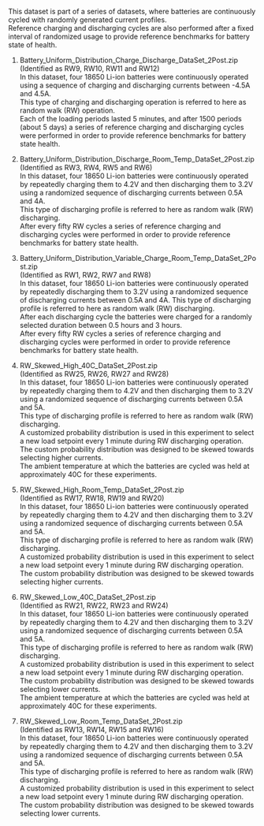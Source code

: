 This dataset is part of a series of datasets, where batteries are continuously cycled with randomly generated current profiles.   
Reference charging and discharging cycles are also performed after a fixed interval of randomized usage to provide reference benchmarks for battery state of health.   


1. Battery_Uniform_Distribution_Charge_Discharge_DataSet_2Post.zip   
(Identified as RW9, RW10, RW11 and RW12)   
	In this dataset, four 18650 Li-ion batteries were continuously operated using a sequence of charging and discharging currents between -4.5A and 4.5A.   
	This type of charging and discharging operation is referred to here as random walk (RW) operation.   
	Each of the loading periods lasted 5 minutes, and after 1500 periods (about 5 days) a series of reference charging and discharging cycles were performed in order to provide reference benchmarks for battery state health.   

2. Battery_Uniform_Distribution_Discharge_Room_Temp_DataSet_2Post.zip   
(Identified as RW3, RW4, RW5 and RW6)   
	In this dataset, four 18650 Li-ion batteries were continuously operated by repeatedly charging them to 4.2V and then discharging them to 3.2V using a randomized sequence of discharging currents between 0.5A and 4A.   
	This type of discharging profile is referred to here as random walk (RW) discharging.   
	After every fifty RW cycles a series of reference charging and discharging cycles were performed in order to provide reference benchmarks for battery state health.   

3. Battery_Uniform_Distribution_Variable_Charge_Room_Temp_DataSet_2Post.zip   
(Identified as RW1, RW2, RW7 and RW8)   
	In this dataset, four 18650 Li-ion batteries were continuously operated by repeatedly discharging them to 3.2V using a randomized sequence of discharging currents between 0.5A and 4A. 
	This type of discharging profile is referred to here as random walk (RW) discharging.   
	After each discharging cycle the batteries were charged for a randomly selected duration between 0.5 hours and 3 hours.   
	After every fifty RW cycles a series of reference charging and discharging cycles were performed in order to provide reference benchmarks for battery state health.   

4. RW_Skewed_High_40C_DataSet_2Post.zip   
(Identified as RW25, RW26, RW27 and RW28)   
	In this dataset, four 18650 Li-ion batteries were continuously operated by repeatedly charging them to 4.2V and then discharging them to 3.2V using a randomized sequence of discharging currents between 0.5A and 5A.   
	This type of discharging profile is referred to here as random walk (RW) discharging.   
	A customized probability distribution is used in this experiment to select a new load setpoint every 1 minute during RW discharging operation.   
	The custom probability distribution was designed to be skewed towards selecting higher currents.   
	The ambient temperature at which the batteries are cycled was held at approximately 40C for these experiments.   

5. RW_Skewed_High_Room_Temp_DataSet_2Post.zip   
(Identified as RW17, RW18, RW19 and RW20)   
	In this dataset, four 18650 Li-ion batteries were continuously operated by repeatedly charging them to 4.2V and then discharging them to 3.2V using a randomized sequence of discharging currents between 0.5A and 5A.   
	This type of discharging profile is referred to here as random walk (RW) discharging.   
	A customized probability distribution is used in this experiment to select a new load setpoint every 1 minute during RW discharging operation.   
	The custom probability distribution was designed to be skewed towards selecting higher currents.   

6. RW_Skewed_Low_40C_DataSet_2Post.zip   
(Identified as RW21, RW22, RW23 and RW24)    
	In this dataset, four 18650 Li-ion batteries were continuously operated by repeatedly charging them to 4.2V and then discharging them to 3.2V using a randomized sequence of discharging currents between 0.5A and 5A.   
	This type of discharging profile is referred to here as random walk (RW) discharging.   
	A customized probability distribution is used in this experiment to select a new load setpoint every 1 minute during RW discharging operation.   
	The custom probability distribution was designed to be skewed towards selecting lower currents.   
	The ambient temperature at which the batteries are cycled was held at approximately 40C for these experiments.   

7. RW_Skewed_Low_Room_Temp_DataSet_2Post.zip   
(Identified as RW13, RW14, RW15 and RW16)   
	In this dataset, four 18650 Li-ion batteries were continuously operated by repeatedly charging them to 4.2V and then discharging them to 3.2V using a randomized sequence of discharging currents between 0.5A and 5A.   
	This type of discharging profile is referred to here as random walk (RW) discharging.   
	A customized probability distribution is used in this experiment to select a new load setpoint every 1 minute during RW discharging operation.   
	The custom probability distribution was designed to be skewed towards selecting lower currents.   